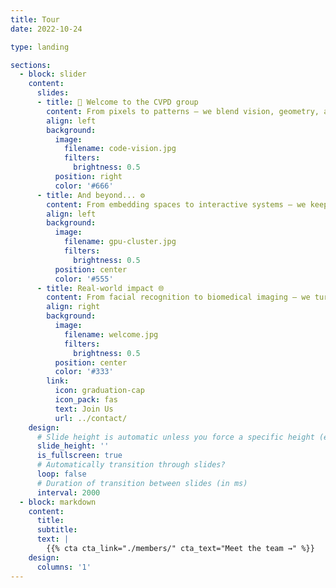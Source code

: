 ```yaml
---
title: Tour
date: 2022-10-24

type: landing

sections:
  - block: slider
    content:
      slides:
      - title: 👋 Welcome to the CVPD group
        content: From pixels to patterns — we blend vision, geometry, and AI
        align: left
        background:
          image:
            filename: code-vision.jpg
            filters:
              brightness: 0.5
          position: right
          color: '#666'
      - title: And beyond... ⚙️
        content: From embedding spaces to interactive systems — we keep exploring
        align: left
        background:
          image:
            filename: gpu-cluster.jpg
            filters:
              brightness: 0.5
          position: center
          color: '#555'
      - title: Real-world impact 🌐
        content: From facial recognition to biomedical imaging — we turn theory into practice
        align: right
        background:
          image:
            filename: welcome.jpg
            filters:
              brightness: 0.5
          position: center
          color: '#333'
        link:
          icon: graduation-cap
          icon_pack: fas
          text: Join Us
          url: ../contact/
    design:
      # Slide height is automatic unless you force a specific height (e.g. '400px')
      slide_height: ''
      is_fullscreen: true
      # Automatically transition through slides?
      loop: false
      # Duration of transition between slides (in ms)
      interval: 2000
  - block: markdown
    content:
      title:
      subtitle:
      text: |
        {{% cta cta_link="./members/" cta_text="Meet the team →" %}}
    design:
      columns: '1'  
---
```

